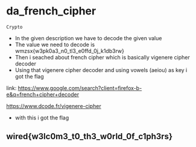 # da_french_cipher
`Crypto`

- In the given description we have to decode the given value
- The value we need to decode is wmzsx{w3pk0a3_n0_tl3_e0ffd_0j_k1db3rw}
- Then i seached about french cipher which is basically vigenere cipher decoder
- Using that vigenere cipher decoder and using vowels (aeiou) as key i got the flag

 link:  https://www.google.com/search?client=firefox-b-e&q=french+cipher+decoder

 https://www.dcode.fr/vigenere-cipher

- with this i got the flag

 ## wired{w3lc0m3_t0_th3_w0rld_0f_c1ph3rs}


